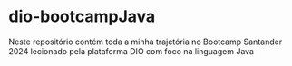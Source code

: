 # dio-bootcampJava
Neste repositório contém toda a minha trajetória no Bootcamp Santander 2024 lecionado pela plataforma DIO com foco na linguagem Java
